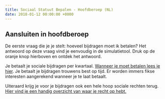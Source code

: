 ```yaml
---
title: Sociaal Statuut Bepalen - Hoofdberoep (NL)
date: 2018-01-12 00:00:00 +0000
---
```

## Aansluiten in hoofdberoep

De eerste vraag die je je stelt: hoeveel bijdragen moet ik betalen?  Het antwoord op deze vraag vind je eenvoudig in de simulatietool. Druk op de oranje knop hierboven en ontdek het antwoord.

Je betaalt je sociale bijdragen per kwartaal. [Wanneer je moet betalen lees je hier](https://www.xerius.be/zelfstandigen/sociale-zekerheid/sociale-bijdragen-betalen/wanneer-betalen). Je betaalt je bijdragen trouwens best op tijd. Er worden immers fikse interesten aangerekend wanneer je te laat betaalt.

Uiteraard krijg je voor je bijdragen ook een hele hoop sociale rechten terug. [Hier vind je een handig overzicht van waar je recht op hebt.](http://blog.xerius.be/zelfstandigen/sociale-bijdragen-wat-krijg-je-ervoor-terug )